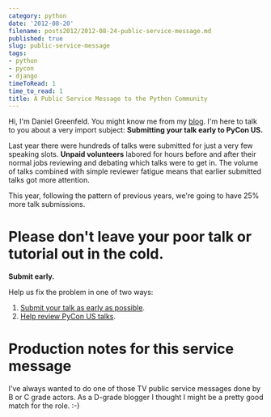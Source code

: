 ```yaml
---
category: python
date: '2012-08-20'
filename: posts2012/2012-08-24-public-service-message.md
published: true
slug: public-service-message
tags:
- python
- pycon
- django
timeToRead: 1
time_to_read: 1
title: A Public Service Message to the Python Community
---
```


Hi, I'm Daniel Greenfeld. You might know me from my
[blog](https://pydanny.com). I'm here to talk to you about a very
import subject: **Submitting your talk early to PyCon US.**

Last year there were hundreds of talks were submitted for just a very
few speaking slots. **Unpaid volunteers** labored for hours before and
after their normal jobs reviewing and debating which talks were to get
in. The volume of talks combined with simple reviewer fatigue means that
earlier submitted talks got more attention.

This year, following the pattern of previous years, we're going to have
25% more talk submissions.

Please don't leave your poor talk or tutorial out in the cold.
===============================================================

**Submit early.**

Help us fix the problem in one of two ways:

1.  [Submit your talk as early as
    possible](https://us.pycon.org/2013/speaking/cfp).
2.  [Help review PyCon US
    talks](http://pycon.blogspot.com/2012/07/i-want-you-for-pycon-program-commitee.html).

Production notes for this service message
=========================================

I've always wanted to do one of those TV public service messages done
by B or C grade actors. As a D-grade blogger I thought I might be a
pretty good match for the role. :-)
